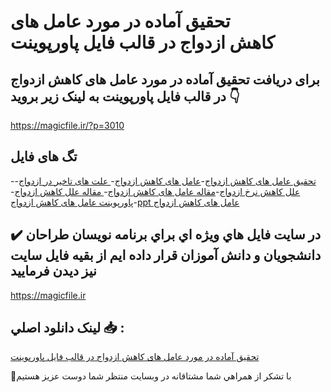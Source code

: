 # تحقیق آماده در مورد عامل های کاهش ازدواج در قالب فایل پاورپوینت

## برای دریافت تحقیق آماده در مورد عامل های کاهش ازدواج در قالب فایل پاورپوینت به لینک زیر بروید 👇

https://magicfile.ir/?p=3010

## تگ های فایل

-[تحقیق عامل های کاهش ازدواج](https://magicfile.ir/product/%d8%aa%d8%ad%d9%82%d9%8a%d9%82-%d8%a2%d9%85%d8%a7%d8%af%d9%87-%d8%b9%d8%a7%d9%85%d9%84-%d9%87%d8%a7%db%8c-%da%a9%d8%a7%d9%87%d8%b4%d8%a7%d8%b2%d8%af%d9%88%d8%a7%d8%ac-%d8%af%d8%b1-%d9%82%d8%a7%d9%84%d8%a8-%d9%81%d8%a7%d9%8a%d9%84-%d9%be%d8%a7%d9%88%d8%b1%d9%be%d9%88%d9%8a%d9%86%d8%aa/)-[عامل های کاهش ازدواج](https://magicfile.ir/product/%d8%aa%d8%ad%d9%82%d9%8a%d9%82-%d8%a2%d9%85%d8%a7%d8%af%d9%87-%d8%b9%d8%a7%d9%85%d9%84-%d9%87%d8%a7%db%8c-%da%a9%d8%a7%d9%87%d8%b4%d8%a7%d8%b2%d8%af%d9%88%d8%a7%d8%ac-%d8%af%d8%b1-%d9%82%d8%a7%d9%84%d8%a8-%d9%81%d8%a7%d9%8a%d9%84-%d9%be%d8%a7%d9%88%d8%b1%d9%be%d9%88%d9%8a%d9%86%d8%aa/)-[ علت های تاخیر در ازدواج](https://magicfile.ir/product/%d8%aa%d8%ad%d9%82%d9%8a%d9%82-%d8%a2%d9%85%d8%a7%d8%af%d9%87-%d8%b9%d8%a7%d9%85%d9%84-%d9%87%d8%a7%db%8c-%da%a9%d8%a7%d9%87%d8%b4%d8%a7%d8%b2%d8%af%d9%88%d8%a7%d8%ac-%d8%af%d8%b1-%d9%82%d8%a7%d9%84%d8%a8-%d9%81%d8%a7%d9%8a%d9%84-%d9%be%d8%a7%d9%88%d8%b1%d9%be%d9%88%d9%8a%d9%86%d8%aa/)-[ علل کاهش نرخ ازدواج](https://magicfile.ir/product/%d8%aa%d8%ad%d9%82%d9%8a%d9%82-%d8%a2%d9%85%d8%a7%d8%af%d9%87-%d8%b9%d8%a7%d9%85%d9%84-%d9%87%d8%a7%db%8c-%da%a9%d8%a7%d9%87%d8%b4%d8%a7%d8%b2%d8%af%d9%88%d8%a7%d8%ac-%d8%af%d8%b1-%d9%82%d8%a7%d9%84%d8%a8-%d9%81%d8%a7%d9%8a%d9%84-%d9%be%d8%a7%d9%88%d8%b1%d9%be%d9%88%d9%8a%d9%86%d8%aa/)-[مقاله عامل های کاهش ازدواج](https://magicfile.ir/product/%d8%aa%d8%ad%d9%82%d9%8a%d9%82-%d8%a2%d9%85%d8%a7%d8%af%d9%87-%d8%b9%d8%a7%d9%85%d9%84-%d9%87%d8%a7%db%8c-%da%a9%d8%a7%d9%87%d8%b4%d8%a7%d8%b2%d8%af%d9%88%d8%a7%d8%ac-%d8%af%d8%b1-%d9%82%d8%a7%d9%84%d8%a8-%d9%81%d8%a7%d9%8a%d9%84-%d9%be%d8%a7%d9%88%d8%b1%d9%be%d9%88%d9%8a%d9%86%d8%aa/)-[ مقاله علل کاهش ازدواج](https://magicfile.ir/product/%d8%aa%d8%ad%d9%82%d9%8a%d9%82-%d8%a2%d9%85%d8%a7%d8%af%d9%87-%d8%b9%d8%a7%d9%85%d9%84-%d9%87%d8%a7%db%8c-%da%a9%d8%a7%d9%87%d8%b4%d8%a7%d8%b2%d8%af%d9%88%d8%a7%d8%ac-%d8%af%d8%b1-%d9%82%d8%a7%d9%84%d8%a8-%d9%81%d8%a7%d9%8a%d9%84-%d9%be%d8%a7%d9%88%d8%b1%d9%be%d9%88%d9%8a%d9%86%d8%aa/)-[پاورپوینت عامل های کاهش ازدواج](https://magicfile.ir/product/%d8%aa%d8%ad%d9%82%d9%8a%d9%82-%d8%a2%d9%85%d8%a7%d8%af%d9%87-%d8%b9%d8%a7%d9%85%d9%84-%d9%87%d8%a7%db%8c-%da%a9%d8%a7%d9%87%d8%b4%d8%a7%d8%b2%d8%af%d9%88%d8%a7%d8%ac-%d8%af%d8%b1-%d9%82%d8%a7%d9%84%d8%a8-%d9%81%d8%a7%d9%8a%d9%84-%d9%be%d8%a7%d9%88%d8%b1%d9%be%d9%88%d9%8a%d9%86%d8%aa/)-[ppt عامل های کاهش ازدواج](https://magicfile.ir/product/%d8%aa%d8%ad%d9%82%d9%8a%d9%82-%d8%a2%d9%85%d8%a7%d8%af%d9%87-%d8%b9%d8%a7%d9%85%d9%84-%d9%87%d8%a7%db%8c-%da%a9%d8%a7%d9%87%d8%b4%d8%a7%d8%b2%d8%af%d9%88%d8%a7%d8%ac-%d8%af%d8%b1-%d9%82%d8%a7%d9%84%d8%a8-%d9%81%d8%a7%d9%8a%d9%84-%d9%be%d8%a7%d9%88%d8%b1%d9%be%d9%88%d9%8a%d9%86%d8%aa/)

## ✔️ در سايت فايل هاي ويژه اي براي برنامه نويسان طراحان دانشجويان و دانش آموزان قرار داده ايم از بقيه فايل سايت نيز ديدن فرماييد

https://magicfile.ir


## لينک دانلود اصلي 📥 :

[تحقیق آماده در مورد عامل های کاهش ازدواج در قالب فایل پاورپوینت](https://magicfile.ir/product/%d8%aa%d8%ad%d9%82%d9%8a%d9%82-%d8%a2%d9%85%d8%a7%d8%af%d9%87-%d8%b9%d8%a7%d9%85%d9%84-%d9%87%d8%a7%db%8c-%da%a9%d8%a7%d9%87%d8%b4%d8%a7%d8%b2%d8%af%d9%88%d8%a7%d8%ac-%d8%af%d8%b1-%d9%82%d8%a7%d9%84%d8%a8-%d9%81%d8%a7%d9%8a%d9%84-%d9%be%d8%a7%d9%88%d8%b1%d9%be%d9%88%d9%8a%d9%86%d8%aa/) 


🙏با تشکر از همراهي شما مشتاقانه در وبسایت منتظر شما دوست عزیز هستیم

